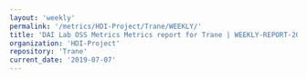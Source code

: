 ```yaml
---
layout: 'weekly'
permalink: '/metrics/HDI-Project/Trane/WEEKLY/'
title: 'DAI Lab OSS Metrics Metrics report for Trane | WEEKLY-REPORT-2019-07-07'
organization: 'HDI-Project'
repository: 'Trane'
current_date: '2019-07-07'
---
```

